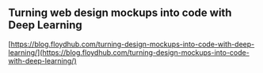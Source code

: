 ## Turning web design mockups into code with Deep Learning
  
  [https://blog.floydhub.com/turning-design-mockups-into-code-with-deep-learning/](https://blog.floydhub.com/turning-design-mockups-into-code-with-deep-learning/)